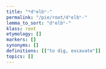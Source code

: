 ```yaml
---
title: "*dʰelbʰ-"
permalink: "/pie/root/dʰelbʰ-"
lemma_to_sort: "dʰelbʰ-"
klass: root
etymology: []
markers: []
synonyms: []
definitions: [["to dig, excavate"]]
topics: []
---
```

